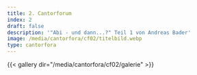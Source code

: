 ```yaml
---
title: 2. Cantorforum
index: 2
draft: false
description: '"Abi - und dann...?" Teil 1 von Andreas Bader'
image: /media/cantorfora/cf02/titelbild.webp
type: cantorfora
---
```

{{< gallery dir="/media/cantorfora/cf02/galerie" >}}
